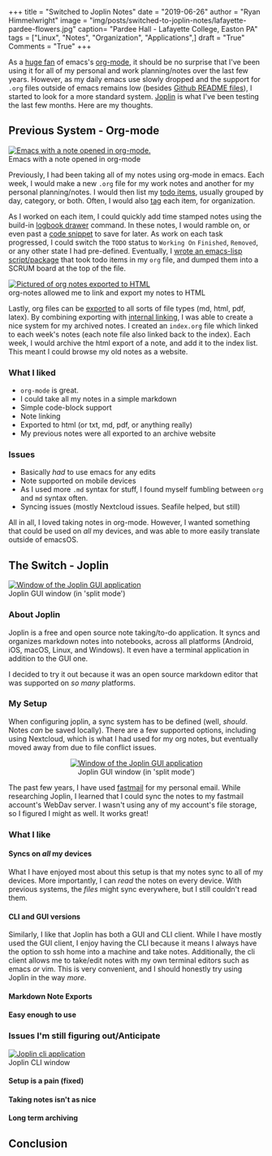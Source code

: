 +++
title  = "Switched to Joplin Notes"
date   = "2019-06-26"
author = "Ryan Himmelwright"
image  = "img/posts/switched-to-joplin-notes/lafayette-pardee-flowers.jpg"
caption= "Pardee Hall - Lafayette College, Easton PA"
tags   = ["Linux", "Notes", "Organization", "Applications",]
draft  = "True"
Comments = "True"
+++

As a [huge fan](/post/org-babel-setup/) of emacs's
[org-mode](https://orgmode.org/), it should be no surprise that I've been using
it for all of my personal and work planning/notes over the last few years.
However, as my daily emacs use slowly dropped and the support for `.org` files
outside of emacs remains low (besides [Github README
files](https://github.com/himmAllRight/dotfiles/tree/master/emacs)), I started
to look for a more standard system. [Joplin](https://joplinapp.org/) is what
I've been testing the last few months. Here are my thoughts.

<!--more-->

## Previous System - Org-mode

<a href="/img/posts/switched-to-joplin-notes/org-mode-notes.png">
<img alt="Emacs with a note opened in org-mode." src="/img/posts/switched-to-joplin-notes/org-mode-notes.png" style="max-width: 100%;"/></a>
<div class="caption">Emacs with a note opened in org-mode</div>

Previously, I had been taking all of my notes using org-mode in emacs. Each
week, I would make a new `.org` file for my work notes and another for my
personal planning/notes. I would then list my [todo items](https://orgmode.org/manual/TODO-items.html), usually grouped by day, category, or both. Often, I would also [tag](https://orgmode.org/manual/Tags.html) each item, for organization.

As I worked on each item, I could quickly add time stamped notes using the
build-in [logbook drawer](https://orgmode.org/manual/Drawers.html) command. In
these notes, I would ramble on, or even past a [code snippet](https://orgmode.org/manual/Working-with-source-code.html) to save for later. As work on each task progressed, I could switch the `TODO` status to `Working On` `Finished`, `Removed`, or any other state I had pre-defined. Eventually, I [wrote an emacs-lisp script/package](https://github.com/himmAllRight/ry-org-scrum) that took  todo items in my `org` file, and dumped them into a SCRUM board at the top of the file.


<a href="/img/posts/switched-to-joplin-notes/org-notes-export-pages.png">
<img alt="Pictured of org notes exported to HTML" src="/img/posts/switched-to-joplin-notes/org-notes-export-pages.png" style="max-width: 100%;"/></a>
<div class="caption">org-notes allowed me to link and export my notes to
HTML</div>

Lastly, org files can be [exported](https://orgmode.org/manual/Exporting.html)
to all sorts of file types (md, html, pdf, latex). By combining exporting with
[internal linking](https://orgmode.org/manual/Internal-links.html), I was able
to create a nice system for my archived notes. I created an `index.org` file
which linked to each week's notes (each note file also linked back to the
index). Each week, I would archive the html export of a note, and add it to the
index list. This meant I could browse my old notes as a website.

### What I liked

- `org-mode` is great.
- I could take all my notes in a simple markdown
- Simple code-block support
- Note linking
- Exported to html (or txt, md, pdf, or anything really)
- My previous notes were all exported to an archive website

### Issues
- Basically _had_ to use emacs for any edits
- Note supported on mobile devices
- As I used more `.md` syntax for stuff, I found myself fumbling between `org` and `md` syntax often.
- Syncing issues (mostly Nextcloud issues. Seafile helped, but still)

All in all, I loved taking notes in org-mode. However, I wanted something that
could be used on *all* my devices, and was able to more easily translate
outside of emacsOS.

## The Switch - Joplin

<a href="/img/posts/switched-to-joplin-notes/joplin-window.png">
<img alt="Window of the Joplin GUI application" src="/img/posts/switched-to-joplin-notes/joplin-window.png" style="max-width: 100%;"/></a>
<div class="caption">Joplin GUI window (in 'split mode')</div>

### About Joplin

Joplin is a free and open source note taking/to-do application. It syncs and organizes
markdown notes into notebooks, across all platforms (Android, iOS, macOS,
Linux, and Windows). It even have a terminal application in addition to the GUI
one.

I decided to try it out because it was an open source markdown editor that was
supported on *so many* platforms.


### My Setup

When configuring joplin, a sync system has to be defined (well, *should*. Notes
*can* be saved locally). There are a few supported options, including using
Nextcloud, which is what I had used for my org notes, but eventually moved away
from due to file conflict issues.

<center>
<a href="/img/posts/switched-to-joplin-notes/fastmail_logo.png">
<img alt="Window of the Joplin GUI application" src="/img/posts/switched-to-joplin-notes/fastmail_logo.png" style="max-width: 70%;"/></a>
<div class="caption">Joplin GUI window (in 'split mode')</div>
</center>

The past few years, I have used [fastmail](https://www.fastmail.com) for my
personal email. While researching Joplin, I learned that I could sync the notes
to my fastmail account's WebDav server. I wasn't using any of my account's file
storage, so I figured I might as well. It works great!

### What I like
#### Syncs on *all* my devices
What I have enjoyed most about this setup is that my notes sync to all of my
devices. More importantly, I can *read* the notes on every device. With
previous systems, the *files* might sync everywhere, but I still couldn't read
them.

#### CLI and GUI versions
Similarly, I like that Joplin has both a GUI and CLI client. While I have
mostly used the GUI client, I enjoy having the CLI because it means I always
have the option to ssh home into a machine and take notes. Additionally, the
cli client allows me to take/edit notes with my own terminal editors such as
emacs *or* vim. This is very convenient, and I should honestly try using
Joplin in the way *more*.

#### Markdown Note Exports


#### Easy enough to use


### Issues I'm still figuring out/Anticipate

<a href="/img/posts/switched-to-joplin-notes/joplin-cli.png">
<img alt="Joplin cli application" src="/img/posts/switched-to-joplin-notes/joplin-cli.png" style="max-width: 100%;"/></a>
<div class="caption">Joplin CLI window </div>

#### Setup is a pain (fixed)

#### Taking notes isn't as nice

#### Long term archiving

## Conclusion
